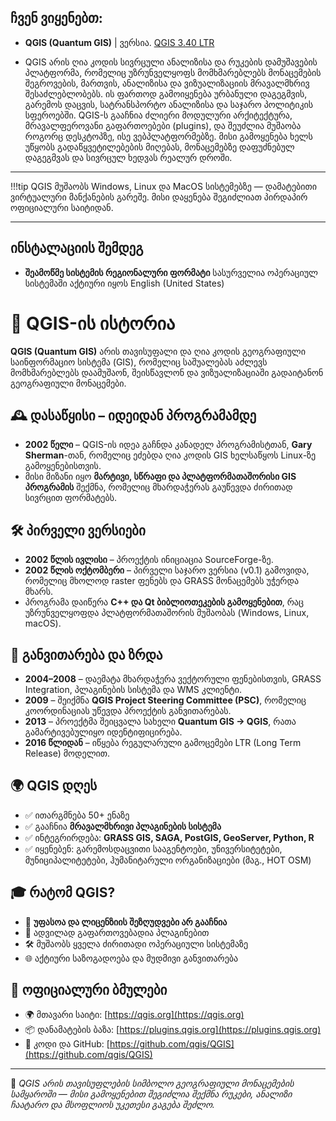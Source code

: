 ## ჩვენ ვიყენებთ:

- **QGIS (Quantum GIS)** | ვერსია. [QGIS 3.40  LTR](https://qgis.org/download/)

- QGIS არის ღია კოდის სივრცული ანალიზისა და რუკების დამუშავების პლატფორმა, რომელიც უზრუნველყოფს მომხმარებლებს მონაცემების შეგროვების, მართვის, ანალიზისა და ვიზუალიზაციის მრავალმხრივ შესაძლებლობებს. ის ფართოდ გამოიყენება ურბანული დაგეგმვის, გარემოს დაცვის, სატრანსპორტო ანალიზისა და საჯარო პოლიტიკის სფეროებში. QGIS-ს გააჩნია ძლიერი მოდულური არქიტექტურა, მრავალფეროვანი გაფართოებები (plugins), და შეუძლია მუშაობა როგორც დესკტოპზე, ისე ვებპლატფორმებზე. მისი გამოყენება ხელს უწყობს გადაწყვეტილებების მიღებას, მონაცემებზე დაფუძნებულ დაგეგმვას და სივრცულ ხედვას რეალურ დროში.

---

!!!tip 
    QGIS მუშაობს Windows, Linux და MacOS სისტემებზე — დამატებითი ვირტუალური მანქანების გარეშე. მისი დაყენება შეგიძლიათ პირდაპირ ოფიციალური საიტიდან.


---

## ინსტალაციის შემდეგ 

- **შეამოწმე სისტემის რეგიონალური ფორმატი**
    სასურველია ოპერაციულ სისტემაში აქტიური იყოს English (United States) 

    

# 🧭 QGIS-ის ისტორია

**QGIS (Quantum GIS)** არის თავისუფალი და ღია კოდის გეოგრაფიული საინფორმაციო სისტემა (GIS), რომელიც საშუალებას აძლევს მომხმარებლებს დაამუშაონ, შეისწავლონ და ვიზუალიზაციაში გადაიტანონ გეოგრაფიული მონაცემები.

## 🕰️ დასაწყისი – იდეიდან პროგრამამდე

- **2002 წელი** – QGIS-ის იდეა გაჩნდა კანადელ პროგრამისტთან, **Gary Sherman**-თან, რომელიც ეძებდა ღია კოდის GIS ხელსაწყოს Linux-ზე გამოყენებისთვის.
- მისი მიზანი იყო **მარტივი, სწრაფი და პლატფორმათაშორისი GIS პროგრამის** შექმნა, რომელიც მხარდაჭერას გაუწევდა ძირითად სივრცით ფორმატებს.

## 🛠️ პირველი ვერსიები

- **2002 წლის ივლისი** – პროექტის ინიციაცია SourceForge-ზე.
- **2002 წლის ოქტომბერი** – პირველი საჯარო ვერსია (v0.1) გამოვიდა, რომელიც მხოლოდ raster ფენებს და GRASS მონაცემებს უჭერდა მხარს.
- პროგრამა დაიწერა **C++ და Qt ბიბლიოთეკების გამოყენებით**, რაც უზრუნველყოფდა პლატფორმათაშორის მუშაობას (Windows, Linux, macOS).

## 🚀 განვითარება და ზრდა

- **2004–2008** – დაემატა მხარდაჭერა ვექტორული ფენებისთვის, GRASS Integration, პლაგინების სისტემა და WMS კლიენტი.
- **2009** – შეიქმნა **QGIS Project Steering Committee (PSC)**, რომელიც კოორდინაციას უწევდა პროექტის განვითარებას.
- **2013** – პროექტმა შეიცვალა სახელი **Quantum GIS → QGIS**, რათა გამარტივებულიყო იდენტიფიცირება.
- **2016 წლიდან** – იწყება რეგულარული გამოცემები LTR (Long Term Release) მოდელით.

## 🌍 QGIS დღეს

- ✅ ითარგმნება 50+ ენაზე  
- ✅ გააჩნია **მრავალმხრივი პლაგინების სისტემა**  
- ✅ ინტეგრირდება: **GRASS GIS, SAGA, PostGIS, GeoServer, Python, R**  
- ✅ იყენებენ: გარემოსდაცვითი სააგენტოები, უნივერსიტეტები, მუნიციპალიტეტები, ჰუმანიტარული ორგანიზაციები (მაგ., HOT OSM)

## 🎓 რატომ QGIS?

- 💸 **უფასოა და ლიცენზიის შეზღუდვები არ გააჩნია**  
- 🧩 ადვილად გაფართოვებადია პლაგინებით  
- 🛠️ მუშაობს ყველა ძირითადი ოპერაციული სისტემაზე  
- 🌐 აქტიური საზოგადოება და მუდმივი განვითარება

## 🔗 ოფიციალური ბმულები

- 🌍 მთავარი საიტი: [https://qgis.org](https://qgis.org)  
- 📦 დანამატების ბაზა: [https://plugins.qgis.org](https://plugins.qgis.org)  
- 🧪 კოდი და GitHub: [https://github.com/qgis/QGIS](https://github.com/qgis/QGIS)

---

📌 *QGIS არის თავისუფლების სიმბოლო გეოგრაფიული მონაცემების სამყაროში — მისი გამოყენებით შეგიძლია შექმნა რუკები, ანალიზი ჩაატარო და მსოფლიოს უკეთესი გაგება შეძლო.*

